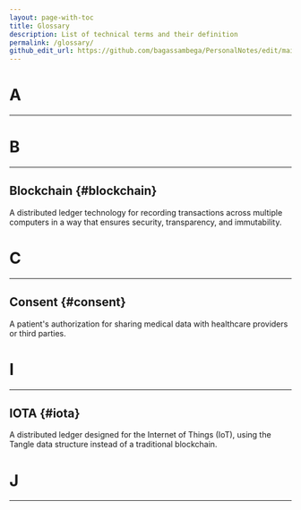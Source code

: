 ```yaml
---
layout: page-with-toc
title: Glossary
description: List of technical terms and their definition
permalink: /glossary/
github_edit_url: https://github.com/bagassambega/PersonalNotes/edit/main/_pages/glossary.md
---
```


<div class="glossary-page" markdown="1">

# A

---

# B

---

## Blockchain {#blockchain}

A distributed ledger technology for recording transactions across multiple computers in a way that ensures security, transparency, and immutability.

# C

---

## Consent {#consent}

A patient's authorization for sharing medical data with healthcare providers or third parties.

# I

---

## IOTA {#iota}

A distributed ledger designed for the Internet of Things (IoT), using the Tangle data structure instead of a traditional blockchain.

# J

---

</div>
